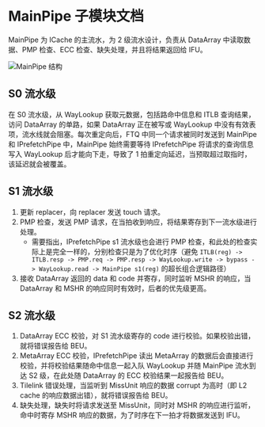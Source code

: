 # MainPipe 子模块文档

MainPipe 为 ICache 的主流水，为 2 级流水设计，负责从 DataArray 中读取数据、PMP 检查、ECC 检查、缺失处理，并且将结果返回给
IFU。

![MainPipe 结构](../figure/ICache/MainPipe/mainpipe_structure.png)

## S0 流水级

在 S0 流水级，从 WayLookup 获取元数据，包括路命中信息和 ITLB 查询结果，访问 DataArray 的单路，如果 DataArray
正在被写或 WayLookup 中没有有效表项，流水线就会阻塞。每次重定向后，FTQ 中同一个请求被同时发送到 MainPipe 和 IPrefetchPipe
中，MainPipe 始终需要等待 IPrefetchPipe 将请求的查询信息写入 WayLookup 后才能向下走，导致了 1
拍重定向延迟，当预取超过取指时，该延迟就会被覆盖。

## S1 流水级

1. 更新 replacer，向 replacer 发送 touch 请求。
2. PMP 检查，发送 PMP 请求，在当拍收到响应，将结果寄存到下一流水级进行处理。
   - 需要指出，IPrefetchPipe s1 流水级也会进行 PMP 检查，和此处的检查实际上是完全一样的，分别检查只是为了优化时序（避免
     `ITLB(reg) -> ITLB.resp -> PMP.req -> PMP.resp -> WayLookup.write -> bypass
     -> WayLookup.read -> MainPipe s1(reg)` 的超长组合逻辑路径）
3. 接收 DataArray 返回的 data 和 code 并寄存，同时监听 MSHR 的响应，当 DataArray 和 MSHR
   的响应同时有效时，后者的优先级更高。

## S2 流水级

1. DataArray ECC 校验，对 S1 流水级寄存的 code 进行校验。如果校验出错，就将错误报告给 BEU。
2. MetaArray ECC 校验，IPrefetchPipe 读出 MetaArray 的数据后会直接进行校验，并将校验结果随命中信息一起入队
   WayLookup 并随 MainPipe 流水到达 S2 级，在此处随 DataArray 的 ECC 校验结果一起报告给 BEU。
3. Tilelink 错误处理，当监听到 MissUnit 响应的数据 corrupt 为高时（即 L2 cache 的响应数据出错），就将错误报告给
   BEU。
4. 缺失处理，缺失时将请求发送至 MissUnit，同时对 MSHR 的响应进行监听，命中时寄存 MSHR 响应的数据，为了时序在下一拍才将数据发送到
   IFU。

